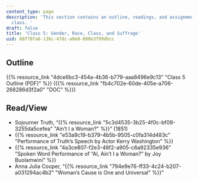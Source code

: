 ```yaml
---
content_type: page
description: 'This section contains an outline, readings, and assignments for this
  class. '
draft: false
title: 'Class 5: Gender, Race, Class, and Suffrage'
uid: 68f78fa6-138c-47dc-a0e0-088e3f99dbcc
---
```

## Outline

{{% resource_link "4dce6bc3-454a-4b36-b779-aaa8496e9c13" "Class 5 Outline (PDF)" %}} ({{% resource_link "fb4c702e-60de-405e-a706-268286d3f2a0" "DOC" %}})

## Read/View

- Sojourner Truth, “{{% resource_link "5c3d4535-3b25-4f0c-bf09-3255da5cefea" "Ain’t I a Woman?" %}}” (1851)
- {{% resource_link "e53a9c19-b379-4b5b-9505-c0fa314d483c" "Performance of Truth’s Speech by Actor Kerry Washington" %}}
- {{% resource_link "4a3ce807-f2e3-48f2-a905-c6a92335e936" "Spoken Word Performance of “AI, Ain’t I a Woman?” by Joy Buolamwini" %}}
- Anna Julia Cooper, “{{% resource_link "794e9e76-ff33-4c24-b207-a031294ac4b2" "Woman’s Cause is One and Universal" %}}”